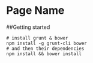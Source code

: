 Page Name
=========

##Getting started

```
# install grunt & bower
npm install -g grunt-cli bower
# and then their dependencies
npm install && bower install
```
